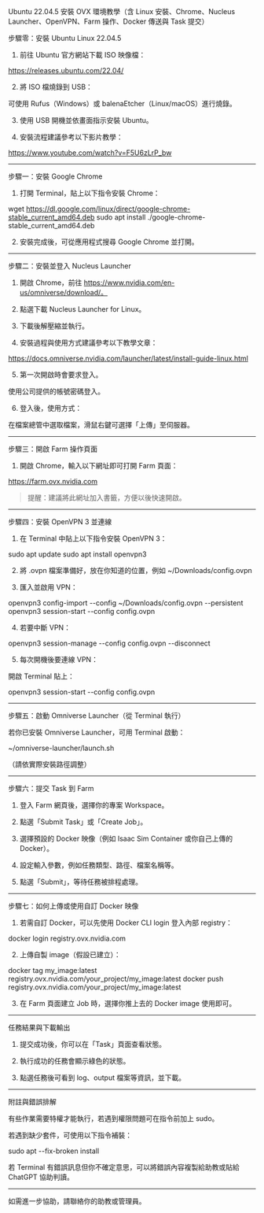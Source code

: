 Ubuntu 22.04.5 安裝 OVX 環境教學（含 Linux 安裝、Chrome、Nucleus Launcher、OpenVPN、Farm 操作、Docker 傳送與 Task 提交）

步驟零：安裝 Ubuntu Linux 22.04.5

1. 前往 Ubuntu 官方網站下載 ISO 映像檔：

https://releases.ubuntu.com/22.04/



2. 將 ISO 檔燒錄到 USB：

可使用 Rufus（Windows）或 balenaEtcher（Linux/macOS）進行燒錄。



3. 使用 USB 開機並依畫面指示安裝 Ubuntu。


4. 安裝流程建議參考以下影片教學：



https://www.youtube.com/watch?v=F5U6zLrP_bw




---

步驟一：安裝 Google Chrome

1. 打開 Terminal，貼上以下指令安裝 Chrome：



wget https://dl.google.com/linux/direct/google-chrome-stable_current_amd64.deb
sudo apt install ./google-chrome-stable_current_amd64.deb

2. 安裝完成後，可從應用程式搜尋 Google Chrome 並打開。






---

步驟二：安裝並登入 Nucleus Launcher

1. 開啟 Chrome，前往 https://www.nvidia.com/en-us/omniverse/download/。


2. 點選下載 Nucleus Launcher for Linux。


3. 下載後解壓縮並執行。


4. 安裝過程與使用方式建議參考以下教學文章：



https://docs.omniverse.nvidia.com/launcher/latest/install-guide-linux.html

5. 第一次開啟時會要求登入。

使用公司提供的帳號密碼登入。



6. 登入後，使用方式：

在檔案總管中選取檔案，滑鼠右鍵可選擇「上傳」至伺服器。







---

步驟三：開啟 Farm 操作頁面

1. 開啟 Chrome，輸入以下網址即可打開 Farm 頁面：



https://farm.ovx.nvidia.com

> 提醒：建議將此網址加入書籤，方便以後快速開啟。






---

步驟四：安裝 OpenVPN 3 並連線

1. 在 Terminal 中貼上以下指令安裝 OpenVPN 3：



sudo apt update
sudo apt install openvpn3

2. 將 .ovpn 檔案準備好，放在你知道的位置，例如 ~/Downloads/config.ovpn


3. 匯入並啟用 VPN：



openvpn3 config-import --config ~/Downloads/config.ovpn --persistent
openvpn3 session-start --config config.ovpn

4. 若要中斷 VPN：



openvpn3 session-manage --config config.ovpn --disconnect

5. 每次開機後要連線 VPN：

開啟 Terminal 貼上：




openvpn3 session-start --config config.ovpn




---

步驟五：啟動 Omniverse Launcher（從 Terminal 執行）

若你已安裝 Omniverse Launcher，可用 Terminal 啟動：

~/omniverse-launcher/launch.sh

（請依實際安裝路徑調整）




---

步驟六：提交 Task 到 Farm

1. 登入 Farm 網頁後，選擇你的專案 Workspace。


2. 點選「Submit Task」或「Create Job」。


3. 選擇預設的 Docker 映像（例如 Isaac Sim Container 或你自己上傳的 Docker）。


4. 設定輸入參數，例如任務類型、路徑、檔案名稱等。


5. 點選「Submit」，等待任務被排程處理。






---

步驟七：如何上傳或使用自訂 Docker 映像

1. 若需自訂 Docker，可以先使用 Docker CLI login 登入內部 registry：



docker login registry.ovx.nvidia.com

2. 上傳自製 image（假設已建立）：



docker tag my_image:latest registry.ovx.nvidia.com/your_project/my_image:latest
docker push registry.ovx.nvidia.com/your_project/my_image:latest

3. 在 Farm 頁面建立 Job 時，選擇你推上去的 Docker image 使用即可。






---

任務結果與下載輸出

1. 提交成功後，你可以在「Task」頁面查看狀態。


2. 執行成功的任務會顯示綠色的狀態。


3. 點選任務後可看到 log、output 檔案等資訊，並下載。






---

附註與錯誤排解

有些作業需要特權才能執行，若遇到權限問題可在指令前加上 sudo。

若遇到缺少套件，可使用以下指令補裝：


sudo apt --fix-broken install

若 Terminal 有錯誤訊息但你不確定意思，可以將錯誤內容複製給助教或貼給 ChatGPT 協助判讀。



---

如需進一步協助，請聯絡你的助教或管理員。
